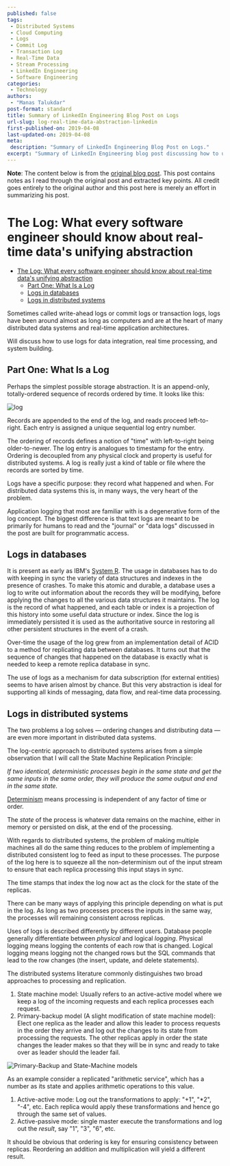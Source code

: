 ```yaml
---
published: false
tags:
 - Distributed Systems
 - Cloud Computing
 - Logs
 - Commit Log
 - Transaction Log
 - Real-Time Data
 - Stream Processing
 - LinkedIn Engineering
 - Software Engineering
categories:
 - Technology
authors:
 - "Manas Talukdar"
post-format: standard
title: Summary of LinkedIn Engineering Blog Post on Logs
url-slug: log-real-time-data-abstraction-linkedin
first-published-on: 2019-04-08
last-updated-on: 2019-04-08
meta:
 description: "Summary of LinkedIn Engineering Blog Post on Logs."
excerpt: "Summary of LinkedIn Engineering blog post discussing how to use logs for data integration, real time processing, and system building."
---
```


**Note**: The content below is from the [original blog post](https://engineering.linkedin.com/distributed-systems/log-what-every-software-engineer-should-know-about-real-time-datas-unifying). This post contains notes as I read through the original post and extracted key points. All credit goes entirely to the original author and this post here is merely an effort in summarizing his post.

# The Log: What every software engineer should know about real-time data's unifying abstraction

- [The Log: What every software engineer should know about real-time data's unifying abstraction](#the-log-what-every-software-engineer-should-know-about-real-time-datas-unifying-abstraction)
  - [Part One: What Is a Log](#part-one-what-is-a-log)
  - [Logs in databases](#logs-in-databases)
  - [Logs in distributed systems](#logs-in-distributed-systems)

Sometimes called write-ahead logs or commit logs or transaction logs, logs have been around almost as long as computers and are at the heart of many distributed data systems and real-time application architectures.

Will discuss how to use logs for data integration, real time processing, and system building.

## Part One: What Is a Log

Perhaps the simplest possible storage abstraction. It is an append-only, totally-ordered sequence of records ordered by time. It looks like this:

![log](https://content.linkedin.com/content/dam/engineering/en-us/blog/migrated/log.png)

Records are appended to the end of the log, and reads proceed left-to-right. Each entry is assigned a unique sequential log entry number.

The ordering of records defines a notion of "time" with left-to-right being older-to-newer. The log entry is analogues to timestamp for the entry. Ordering is decoupled from any physical clock and property is useful for distributed systems. A log is really just a kind of table or file where the records are sorted by time.

Logs have a specific purpose: they record what happened and when. For distributed data systems this is, in many ways, the very heart of the problem.

Application logging that most are familiar with is a degenerative form of the log concept. The biggest difference is that text logs are meant to be primarily for humans to read and the "journal" or "data logs" discussed in the post are built for programmatic access.

## Logs in databases

It is present as early as IBM's [System R](http://www.cs.berkeley.edu/~brewer/cs262/SystemR.pdf). The usage in databases has to do with keeping in sync the variety of data structures and indexes in the presence of crashes. To make this atomic and durable, a database uses a log to write out information about the records they will be modifying, before applying the changes to all the various data structures it maintains. The log is the record of what happened, and each table or index is a projection of this history into some useful data structure or index. Since the log is immediately persisted it is used as the authoritative source in restoring all other persistent structures in the event of a crash.

Over-time the usage of the log grew from an implementation detail of ACID to a method for replicating data between databases. It turns out that the sequence of changes that happened on the database is exactly what is needed to keep a remote replica database in sync.

The use of logs as a mechanism for data subscription (for external entities) seems to have arisen almost by chance. But this very abstraction is ideal for supporting all kinds of messaging, data flow, and real-time data processing.

## Logs in distributed systems

The two problems a log solves — ordering changes and distributing data — are even more important in distributed data systems.

The log-centric approach to distributed systems arises from a simple observation that I will call the State Machine Replication Principle:

_If two identical, deterministic processes begin in the same state and get the same inputs in the same order, they will produce the same output and end in the same state._

[Determinism](http://en.wikipedia.org/wiki/Deterministic_algorithm) means processing is independent of any factor of time or order.

The _state_ of the process is whatever data remains on the machine, either in memory or persisted on disk, at the end of the processing.

With regards to distributed systems, the problem of making multiple machines all do the same thing reduces to the problem of implementing a distributed consistent log to feed as input to these processes. The purpose of the log here is to squeeze all the non-determinism out of the input stream to ensure that each replica processing this input stays in sync.

The time stamps that index the log now act as the clock for the state of the replicas.

There can be many ways of applying this principle depending on what is put in the log. As long as two processes process the inputs in the same way, the processes will remaining consistent across replicas.

Uses of logs is described differently by different users. Database people generally differentiate between _physical_ and logical _logging_. Physical logging means logging the contents of each row that is changed. Logical logging means logging not the changed rows but the SQL commands that lead to the row changes (the insert, update, and delete statements).

The distributed systems literature commonly distinguishes two broad approaches to processing and replication.

1. State machine model: Usually refers to an active-active model where we keep a log of the incoming requests and each replica processes each request.
2. Primary-backup model (A slight modification of state machine model): Elect one replica as the leader and allow this leader to process requests in the order they arrive and log out the changes to its state from processing the requests. The other replicas apply in order the state changes the leader makes so that they will be in sync and ready to take over as leader should the leader fail.

![Primary-Backup and State-Machine models](https://content.linkedin.com/content/dam/engineering/en-us/blog/migrated/active_and_passive_arch.png)

As an example consider a replicated "arithmetic service", which has a number as its state and applies arithmetic operations to this value.

1. Active-active mode: Log out the transformations to apply: "+1", "*2", "-4", etc. Each replica would apply these transformations and hence go through the same set of values.
2. Active-passive mode: single master execute the transformations and log out the _result_, say "1", "3", "6", etc.

It should be obvious that ordering is key for ensuring consistency between replicas. Reordering an addition and multiplication will yield a different result.
